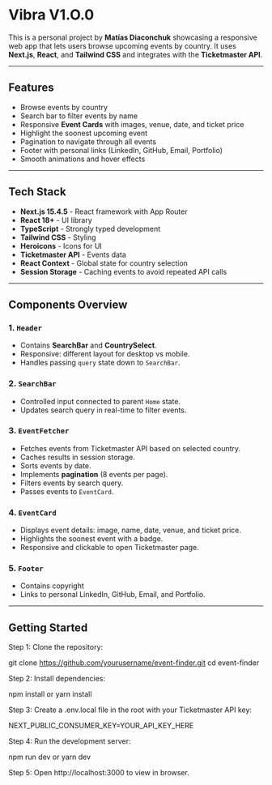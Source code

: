 # Vibra V1.O.0
This is a personal project by **Matías Diaconchuk** showcasing a responsive web app that lets users browse upcoming events by country. It uses **Next.js**, **React**, and **Tailwind CSS** and integrates with the **Ticketmaster API**.

---

## Features

- Browse events by country
- Search bar to filter events by name
- Responsive **Event Cards** with images, venue, date, and ticket price
- Highlight the soonest upcoming event
- Pagination to navigate through all events
- Footer with personal links (LinkedIn, GitHub, Email, Portfolio)
- Smooth animations and hover effects

---

## Tech Stack

- **Next.js 15.4.5** - React framework with App Router
- **React 18+** - UI library
- **TypeScript** - Strongly typed development
- **Tailwind CSS** - Styling
- **Heroicons** - Icons for UI
- **Ticketmaster API** - Events data
- **React Context** - Global state for country selection
- **Session Storage** - Caching events to avoid repeated API calls

---

## Components Overview

### 1. `Header`
- Contains **SearchBar** and **CountrySelect**.
- Responsive: different layout for desktop vs mobile.
- Handles passing `query` state down to `SearchBar`.

### 2. `SearchBar`
- Controlled input connected to parent `Home` state.
- Updates search query in real-time to filter events.

### 3. `EventFetcher`
- Fetches events from Ticketmaster API based on selected country.
- Caches results in session storage.
- Sorts events by date.
- Implements **pagination** (8 events per page).
- Filters events by search query.
- Passes events to `EventCard`.

### 4. `EventCard`
- Displays event details: image, name, date, venue, and ticket price.
- Highlights the soonest event with a badge.
- Responsive and clickable to open Ticketmaster page.

### 5. `Footer`
- Contains copyright
- Links to personal LinkedIn, GitHub, Email, and Portfolio.

---

## Getting Started

Step 1: Clone the repository:

git clone https://github.com/yourusername/event-finder.git
cd event-finder

Step 2: Install dependencies:

npm install
or
yarn install

Step 3: Create a .env.local file in the root with your Ticketmaster API key:

NEXT_PUBLIC_CONSUMER_KEY=YOUR_API_KEY_HERE

Step 4: Run the development server:

npm run dev
or
yarn dev

Step 5: Open http://localhost:3000 to view in browser.